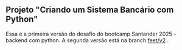 ## Projeto "Criando um Sistema Bancário com Python"

Essa é a primeira versão do desafio do bootcamp Santander 2025 - backend com python. A segunda versão está na branch [feet/v2](https://github.com/FlaviodosSantos/2-desafio-criando-um-sistema-bancario/tree/feat/v2) .
